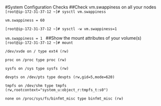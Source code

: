 #System Configuration Checks
##Check vm.swappiness on all your nodes
<code>
[root@ip-172-31-37-12 ~]# sysctl vm.swappiness  
vm.swappiness = 60  
[root@ip-172-31-37-12 ~]# sysctl -w vm.swappiness=1  
vm.swappiness = 1
</code>
##Show the mount attributes of your volume(s)
<code>
[root@ip-172-31-37-12 ~]# mount  
/dev/xvde on / type ext4 (rw)  
proc on /proc type proc (rw)  
sysfs on /sys type sysfs (rw)  
devpts on /dev/pts type devpts (rw,gid=5,mode=620)  
tmpfs on /dev/shm type tmpfs (rw,rootcontext="system_u:object_r:tmpfs_t:s0")  
none on /proc/sys/fs/binfmt_misc type binfmt_misc (rw)  
</code>

